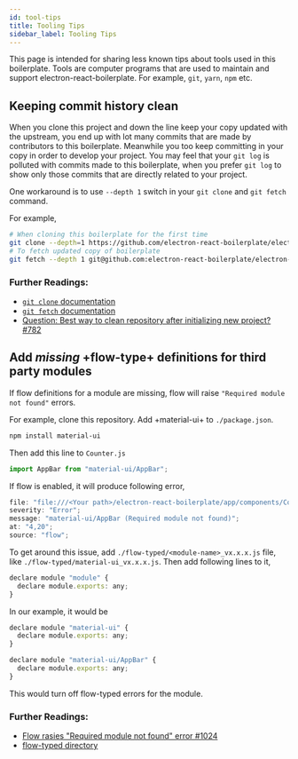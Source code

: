 ```yaml
---
id: tool-tips
title: Tooling Tips
sidebar_label: Tooling Tips
---
```


This page is intended for sharing less known tips about tools used in this boilerplate. Tools are computer programs that are used to maintain and support electron-react-boilerplate. For example, `git`, `yarn`, `npm` etc.

## Keeping commit history clean

When you clone this project and down the line keep your copy updated with the upstream, you end up with lot many commits that are made by contributors to this boilerplate. Meanwhile you too keep committing in your copy in order to develop your project. You may feel that your `git log` is polluted with commits made to this boilerplate, when you prefer `git log` to show only those commits that are directly related to your project.

One workaround is to use `--depth 1` switch in your `git clone` and `git fetch` command.

For example,

```bash
# When cloning this boilerplate for the first time
git clone --depth=1 https://github.com/electron-react-boilerplate/electron-react-boilerplate.git your-project-name
# To fetch updated copy of boilerplate
git fetch --depth 1 git@github.com:electron-react-boilerplate/electron-react-boilerplate.git
```

### Further Readings:

- [`git clone` documentation](https://git-scm.com/docs/git-clone)
- [`git fetch` documentation](https://git-scm.com/docs/git-fetch)
- [Question: Best way to clean repository after initializing new project? #782](https://github.com/electron-react-boilerplate/electron-react-boilerplate/issues/782)

## Add _missing_ +flow-type+ definitions for third party modules

If flow definitions for a module are missing, flow will raise `"Required module not found"` errors.

For example, clone this repository. Add +material-ui+ to `./package.json`.

```bash
npm install material-ui
```

Then add this line to `Counter.js`

```js
import AppBar from "material-ui/AppBar";
```

If flow is enabled, it will produce following error,

```js
file: "file:///<Your path>/electron-react-boilerplate/app/components/Counter.js";
severity: "Error";
message: "material-ui/AppBar (Required module not found)";
at: "4,20";
source: "flow";
```

To get around this issue, add `./flow-typed/<module-name>_vx.x.x.js` file, like `./flow-typed/material-ui_vx.x.x.js`. Then add following lines to it,

```js
declare module "module" {
  declare module.exports: any;
}
```

In our example, it would be

```js
declare module "material-ui" {
  declare module.exports: any;
}

declare module "material-ui/AppBar" {
  declare module.exports: any;
}
```

This would turn off flow-typed errors for the module.

### Further Readings:

- [Flow rasies "Required module not found" error #1024](https://github.com/electron-react-boilerplate/electron-react-boilerplate/issues/1024)
- [flow-typed directory](https://github.com/electron-react-boilerplate/electron-react-boilerplate/tree/main/flow-typed)
